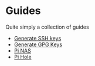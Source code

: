 # Guides

Quite simply a collection of guides

- [Generate SSH keys](https://docs.github.com/en/authentication/connecting-to-github-with-ssh/generating-a-new-ssh-key-and-adding-it-to-the-ssh-agent)
- [Generate GPG Keys](https://docs.github.com/en/authentication/managing-commit-signature-verification/generating-a-new-gpg-key)
- [Pi NAS](https://www.raspberrypi.com/tutorials/nas-box-raspberry-pi-tutorial/)
- [Pi Hole](https://www.raspberrypi.com/tutorials/running-pi-hole-on-a-raspberry-pi/)
